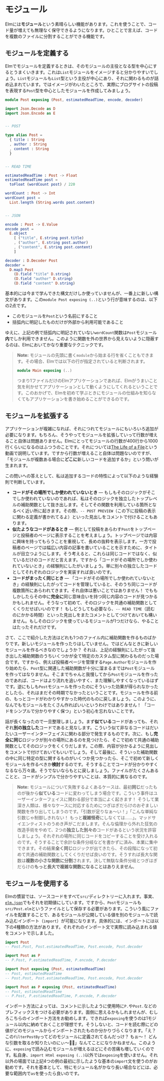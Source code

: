 <!--
# Modules
-->

# モジュール

<!--
Elm has **modules** to help you grow your codebase in a nice way. On the most basic level, modules let you break your code into multiple files.
-->

Elmには**モジュール**という素晴らしい機能があります。これを使うことで、コード量が増えても無理なく保守できるようになります。ひとことで言えば、コードを複数のファイルに分割することができる機能です。

<!--
## Defining Modules
-->

## モジュールを定義する

<!--
Elm modules work best when you define them around a central type. Like how the `List` module is all about the `List` type. So say we want to build a module around a `Post` type for a blogging website. We can create something like this:
-->

Elmでモジュールを定義するときは、そのモジュールの主役となる型を中心にするとうまくいきます。これは`List`モジュールをイメージすると分かりやすいでしょう。`List`モジュールも`List`型という主役が中心にあり、それに関わるものが詰め込まれています。ではイメージがわいたところで、実際にブログサイトの投稿を表現する`Post`型を中心としたモジュールを作成してみましょう。

```elm
module Post exposing (Post, estimatedReadTime, encode, decoder)

import Json.Decode as D
import Json.Encode as E


-- POST

type alias Post =
  { title : String
  , author : String
  , content : String
  }


-- READ TIME

estimatedReadTime : Post -> Float
estimatedReadTime post =
  toFloat (wordCount post) / 220

wordCount : Post -> Int
wordCount post =
  List.length (String.words post.content)


-- JSON

encode : Post -> E.Value
encode post =
  E.object
    [ ("title", E.string post.title)
    , ("author", E.string post.author)
    , ("content", E.string post.content)
    ]

decoder : D.Decoder Post
decoder =
  D.map3 Post
    (D.field "title" D.string)
    (D.field "author" D.string)
    (D.field "content" D.string)
```

<!--
The only new syntax here is that `module Post exposing (..)` line at the very top. That means the module is known as `Post` and only certain values are available to outsiders. As written, the `wordCount` function is only available _within_ the `Post` module. Hiding functions like this is one of the most important techniques in Elm!
-->

基本的には今まで学んできた構文だけしか使っていませんが、一番上に新しい構文があります。この`module Post exposing (..)`という行が意味するのは、以下の2点です。

* このモジュールを`Post`という名前にすること
* 括弧内に明記したものだけが外部から利用可能であること

ゆえに、上記の例で括弧内に明記されていない`wordCount`関数は`Post`モジュール**内**でしか利用できません。このように関数を外の世界から見えないように隠蔽するのは、Elmにおいてかなり重要なテクニックです。

<!--
> **Note:** If you forget to add a module declaration, Elm will use this one instead:
>
>```elm
module Main exposing (..)
```
>
> This makes things easier for beginners working in just one file. They should not be confronted with the module system on their first day!
-->

> **Note:** モジュールの先頭に書く`module`から始まる行を省くこともできます。その場合、Elmでは以下の行が指定されていると判断されます。
>
> ```elm
> module Main exposing (..)
> ```
>
> つまり1ファイルだけのElmアプリケーションであれば、Elmがうまいこと気を利かせてアプリケーションとして動くようにしてくれるということです。このおかげで、Elmを初めて学ぶときにモジュールの仕組みを知らなくてもアプリケーションを書き始めることができるのです。

<!--
## Growing Modules
-->

## モジュールを拡張する

<!--
As your application gets more complex, you will end up adding things to your modules. It is normal for Elm modules to be in the 400 to 1000 line range, as I explain in [The Life of a File](https://youtu.be/XpDsk374LDE). But when you have multiple modules, how do you decide _where_ to add new code?
-->

アプリケーションが複雑になれば、それにつれてモジュールにもいろいろ追加が必要になります。もちろん、そうやってモジュールを拡張していって行数が増えること自体は問題ありません。Elmにとってモジュールの行数が400行から1000行くらいになるのはふつうのことです。それについては[The Life of a File](https://youtu.be/XpDsk374LDE)という動画で説明しています。ですから行数が増えること自体は問題ないのですが、「モジュールが複数ある場合に**どこに**新しいコードを追加するか」という問いが生まれます。

<!--
I try to use the following heuristics when code is:
-->

この問いへの答えとして、私は追加するコードの特性によって以下のような経験則で判断しています。

<!--
- **Unique** &mdash; If logic only appears in one place, I break out top-level helper functions as close to the usage as possible. Maybe use a comment header like `-- POST PREVIEW` to indicate that the following definitions are related to previewing posts.
- **Similar** &mdash; Say we want to show `Post` previews on the home page and on the author pages. On the home page, we want to emphasize the interesting content, so we want longer snippets. But on the author page, we want to emphasize the breadth of content, so we want to focus on titles. These cases are _similar_, not the same, so we go back to the **unique** heuristic. Just write the logic separately.
- **The Same** &mdash; At some point we will have a bunch of **unique** code. That is fine! But perhaps we find that some definitions contain logic that is _exactly_ the same. Break out a helper function for that logic! If all the uses are in one module, no need to do anything more. Maybe put a comment header like `-- READ TIME` if you really want.
-->

- **コードがその場所でしか使われていないとき** &mdash; もしもそのロジックがそこでしか使われていないのであれば、私はそのロジックを独立したトップレベルの補助関数として抜き出します。そしてその関数を利用している箇所となるべく近い所に起きます。その際、`-- POST PREVIEW`（この下に投稿の表示に関わる定義が書かれてるよ）といった見出しをコメントで付けることもあります。
- **似たようなコードがあるとき** &mdash; 例として投稿をあらわす`Post`をトップページと投稿者のページに表示することを考えましょう。トップページでは内容に興味を持ってもらうことを重視して、長めの抜粋を表示します。一方で投稿者のページでは幅広い内容の記事を書いていることを示すために、タイトルが目立つようにします。そう考えると、これらは同じコードではなく、似ているだけのコードだと言えます。ですから「コードがその場所でしか使われていないとき」の経験則にしたがいましょう。単に別々の独立したコードとしてそれぞれのロジックを実装すれば良いのです。
- **コードがまったく同じとき** &mdash; 「コードがその場所でしか使われていないとき」の経験則にしたがってコードを管理していると、そのうち同じコードが複数箇所にあらわれてきます。それ自体は悪いことではありません！ でももしかしたらその中に**完全に**同じ意味合いを持つ同じ内容のコードが見つかるかもしれません。そうなって初めて、そのロジックを共通の補助関数としてくくりだせばいいのです！ もしどうしても必要なら、`-- READ TIME`（読むのにかかる時間）といった見出しをまたコメントとしてつけておいても構いません。もしそのロジックを使っているモジュールが1つだけなら、やることはたったそれだけです。

<!--
These heuristics are all about making helper functions within a single file. You only want to create a new module when a bunch of these helper functions all center around a specific custom type. For example, you start by creating a `Page.Author` module, and do not create a `Post` module until the helper functions start piling up. At that point, creating a new module should make your code feel easier to navigate and understand. If it does not, go back to the version that was clearer. More modules is not more better! Take the path that keeps the code simple and clear.
-->

さて、ここで紹介した方法はどれも1つのファイル内に補助関数を作るものばかりです。新しいモジュールを作ったりはしていません。ではどんなときに新しいモジュールを作るべきなのでしょうか？ それは、上記の経験則にしたがって抜き出した補助関数のうちいくつかが全て特定のカスタム型に関わるものだった場合です。ですから、例えば投稿者ページを管理する`Page.Author`モジュールを作り始めたら、`Post`型に関連した補助関数が十分に溜まるまでは`Post`モジュールを作ってはなりません。そこまでちゃんと我慢してから`Post`モジュールを作ったのであれば、コードはより流れを追いやすく、また理解しやすくなっているはずです。逆にもしも`Post`モジュールを作ったのにそういった効果が得られなかったとしたら、それはまだその時期でなかったということです。モジュールを作る前の、もっとコードがわかりやすかった時代のものに戻しましょう。このように、なんでもモジュールをたくさん作ればいいというわけではありません！ 「コードをシンプルで分かりやすく保つ」という初心を忘れないことです。

<!--
To summarize, assume **similar** code is **unique** by default. (It usually is in user interfaces in the end!) If you see logic that is **the same** in different definitions, make some helper functions with appropriate comment headers. When you have a bunch of helper functions about a specific type, _consider_ making a new module. If a new module makes your code clearer, great! If not, go back. More files is not inherently simpler or clearer.
-->

話が長くなったので一旦整理しましょう。まず**似ている**コードがあっても、それぞれ**別の独立した**コードであると見なします。こういう似て非なるコードはだいたいユーザーインターフェイスに関わる部分で発生するものです。次に、もし**完全に同じ**ロジックが別々の場所にあるのを見つけたら、そこで初めて共通の補助関数としてそのロジックをくくりだします。この際、内容が分かるように見出しをコメントで付けておいてもいいでしょう。そして最後に、そういった補助関数の中に同じ特定の型に関するものがいくつか見つかったら、そこで初めて新しくモジュールを作るべきか**検討**するのです。そうすることでコードが分かりやすくなるなら万々歳。そうでないならもとに戻しましょう。ファイルがたくさんあることと、コードがシンプルで分かりやすいことは、本質的に異なるのです。

<!--
> **Note:** One of the most common ways to get tripped up with modules is when something that was once **the same** becomes **similar** later on. Very common, especially in user interfaces! Folks will often try to create a Frankenstein function that handles all the different cases. Adding more arguments. Adding more _complex_ arguments. The better path is to accept that you now have two **unique** situations and copy the code into both places. Customize it exactly how you need. Then see if any of the resulting logic is **the same**. If so, move it out into helpers. **Your long functions should split into multiple smaller functions, not grow longer and more complex!**
-->

> **Note:** モジュールについて失敗するよくあるケースは、最初**同じ**だったものが後から**似ている**コードに変わってしまう場合です。こういう事件はユーザーインターフェイスに関わる部分で本当によく起きます！ そうして業深き人類は、様々なケースに対応するためにつぎはぎだらけのおぞましい関数を作り出してしまうのです。「引数が足りなぁ〜い！」「こんな単純な引数じゃ制御しきれない！ もっと**複雑怪奇**にしなくては……」。マッドサイエンティストのうめき声がこだまします。そんな倫理から外れた狂気の改造手術をやめて、2つの**独立した別々の**コードがあるという状況を許容しましょう。それぞれの場所に同じコードをコピーすることを受け入れるのです。そうすることで余計な条件分岐などを書かずに済み、本業に集中できます。その結果**全く同じ**ロジックが出てきたら、その段階になって初めて共通の補助関数としてくくりだせば良いのです。そうすれば長大な関数は**複数の小さな関数に分割**されます。決して無駄な条件分岐とつぎはぎだらけの**もっと長大で複雑な関数になることはありえません**。

<!--
## Using Modules
--->

## モジュールを使用する

<!--
It is customary in Elm for all of your code to live in the `src/` directory. That is the default for [`elm.json`](https://github.com/elm/compiler/blob/0.19.0/docs/elm.json/application.md) even. So our `Post` module would need to live in a file named `src/Post.elm`. From there, we can `import` a module and use its exposed values. There are four ways to do that:
-->

Elmの慣習では、ソースコードをすべて`src/`ディレクトリーに入れます。事実、[`elm.json`](https://github.com/elm/compiler/blob/0.19.0/docs/elm.json/application.md)でもそれを初期値にしています。ですから、`Post`モジュールも`src/Post.elm`というファイルとして保存する必要があります。こういう風にファイルを配置することで、あるモジュールが公開している値を別のモジュールで読み込むインポート（`import`）が可能になります。具体的には、インポートには以下の4種類の方法があります。それぞれのインポート文で実際に読み込まれる値をコメントで示しました。

```elm
import Post
-- Post.Post, Post.estimatedReadTime, Post.encode, Post.decoder

import Post as P
-- P.Post, P.estimatedReadTime, P.encode, P.decoder

import Post exposing (Post, estimatedReadTime)
-- Post, estimatedReadTime
-- Post.Post, Post.estimatedReadTime, Post.encode, Post.decoder

import Post as P exposing (Post, estimatedReadTime)
-- Post, estimatedReadTime
-- P.Post, P.estimatedReadTime, P.encode, P.decoder
```

<!--
I recommend using `exposing` pretty rarely. Ideally on zero or one of your imports. Otherwise, it can start getting hard to figure out where things came from when reading though. “Wait, where is `filterPostBy` from again? What arguments does it take?” It gets harder and harder to read through code as you add more `exposing`. I tend to use it for `import Html exposing (..)` but not on anything else. For everything else, I recommend using the standard `import` and maybe using `as` if you have a particularly long module name!
-->

インポート方法によっては、コメントに示したように使用時に`P.`や`Post.`などのプレフィックスをつける必要があります。面倒に思えるかもしれませんが、むしろこちらのインポート方法をお勧めします。できれば`exposing`を使うのは1モジュール以内に納めておくことが理想です。そうしないと、コードを読む際にどの値がどのモジュールからインポートされたものか分かりづらくなります。「え？ この`filterPostBy`ってどのモジュールに定義されてるんだっけ？ もぉ〜！ どんな引数を取るか知りたいのにぃ〜💢🐐」なんてことになりかねません。このように、`exposing`で読み込むモジュールが増えるほどにその苦痛も増していくのです。私自身、`import Html exposing (..)`以外では`exposing`を使いません。それ以外の場面では上記4つの例の最初に示したような基本の`import`文を使うのがお勧めです。それを基本として、特にモジュール名がかなり長い場合などには、必要な範囲内で`as`を使ったら良いのです。
